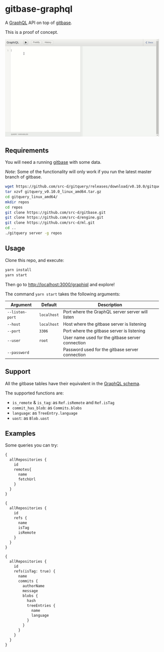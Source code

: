 # gitbase-graphql

A [GraphQL](http://graphql.org/) API on top of [gitbase](https://github.com/src-d/gitbase).

This is a proof of concept.

![Demo](./docs/demo.gif)

## Requirements

You will need a running [gitbase](https://github.com/src-d/gitbase) with some data.

_Note_: Some of the functionality will only work if you run the latest master branch of gitbase.

```bash
wget https://github.com/src-d/gitquery/releases/download/v0.10.0/gitquery_v0.10.0_linux_amd64.tar.gz
tar xzvf gitquery_v0.10.0_linux_amd64.tar.gz
cd gitquery_linux_amd64/
mkdir repos
cd repos
git clone https://github.com/src-d/gitbase.git
git clone https://github.com/src-d/engine.git
git clone https://github.com/src-d/ml.git
cd ..
./gitquery server -g repos
```

## Usage

Clone this repo, and execute:

```bash
yarn install
yarn start
```

Then go to [http://localhost:3000/graphiql](http://localhost:3000/graphiql) and explore!

The command `yarn start` takes the following arguments:

| Argument | Default | Description |
| --- | --- | --- |
| `--listen-port` | `localhost` | Port where the GraphQL server server will listen |
| `--host` | `localhost` | Host where the gitbase server is listening |
| `--port` | `3306` | Port where the gitbase server is listening |
| `--user` | `root` | User name used for the gitbase server connection |
| `--password` | ` ` | Password used for the gitbase server connection |

## Support

All the gitbase tables have their equivalent in the [GraphQL schema](./data/schema.js).

The supported functions are:

* `is_remote` & `is_tag`: as `Ref.isRemote` and `Ref.isTag`
* `commit_has_blob`: as `Commits.blobs`
* `language`: as `TreeEntry.language`
* `uast`: as `Blob.uast`

## Examples

Some queries you can try:


```
{
  allRepositories {
    id
    remotes{
      name
      fetchUrl
    }
  }
}
```

```
{
  allRepositories {
    id
    refs {
      name
      isTag
      isRemote
    }
  }
}
```

```
{
  allRepositories {
    id
    refs(isTag: true) {
      name
      commits {
        authorName
        message
        blobs {
          hash
          treeEntries {
            name
            language
          }
        }
      }
    }
  }
}
```
